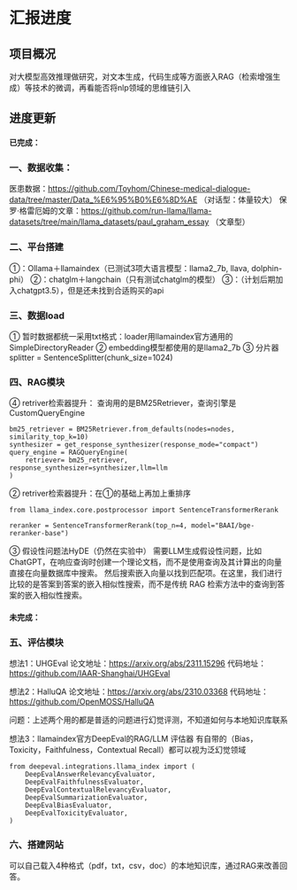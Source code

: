 # 汇报进度

## 项目概况

 对大模型高效推理做研究，对文本生成，代码生成等方面嵌入RAG（检索增强生成）等技术的微调，再看能否将nlp领域的思维链引入

## 进度更新

####  已完成：
### 一、数据收集：

医患数据：https://github.com/Toyhom/Chinese-medical-dialogue-data/tree/master/Data_%E6%95%B0%E6%8D%AE （对话型：体量较大）
保罗·格雷厄姆的文章：https://github.com/run-llama/llama-datasets/tree/main/llama_datasets/paul_graham_essay （文章型）

### 二、平台搭建
①：Ollama＋llamaindex（已测试3项大语言模型：llama2_7b, llava, dolphin-phi）
②：chatglm＋langchain（只有测试chatglm的模型）
③：（计划后期加入chatgpt3.5），但是还未找到合适购买的api

### 三、数据load
①  暂时数据都统一采用txt格式：loader用llamaindex官方通用的SimpleDirectoryReader
②  embedding模型都使用的是llama2_7b
③  分片器splitter = SentenceSplitter(chunk_size=1024)

### 四、RAG模块
④  retriver检索器提升：
查询用的是BM25Retriever，查询引擎是CustomQueryEngine
```
bm25_retriever = BM25Retriever.from_defaults(nodes=nodes, similarity_top_k=10)
synthesizer = get_response_synthesizer(response_mode="compact")
query_engine = RAGQueryEngine(
    retriever= bm25_retriever, response_synthesizer=synthesizer,llm=llm
)
```
② retriver检索器提升：在①的基础上再加上重排序
```
from llama_index.core.postprocessor import SentenceTransformerRerank

reranker = SentenceTransformerRerank(top_n=4, model="BAAI/bge-reranker-base")
```
③ 假设性问题法HyDE（仍然在实验中）
需要LLM生成假设性问题，比如 ChatGPT，在响应查询时创建一个理论文档，而不是使用查询及其计算出的向量直接在向量数据库中搜索。
然后搜索嵌入向量以找到匹配项。在这里，我们进行比较的是答案到答案的嵌入相似性搜索，而不是传统 RAG 检索方法中的查询到答案的嵌入相似性搜索。

####  未完成：
### 五、评估模块
想法1：UHGEval
论文地址：https://arxiv.org/abs/2311.15296
代码地址：https://github.com/IAAR-Shanghai/UHGEval

想法2：HalluQA
论文地址：https://arxiv.org/abs/2310.03368
代码地址：https://github.com/OpenMOSS/HalluQA

问题：上述两个用的都是普适的问题进行幻觉评测，不知道如何与本地知识库联系

想法3：llamaindex官方DeepEval的RAG/LLM 评估器
有自带的（Bias，Toxicity，Faithfulness，Contextual Recall）都可以视为泛幻觉领域
```
from deepeval.integrations.llama_index import (
    DeepEvalAnswerRelevancyEvaluator,
    DeepEvalFaithfulnessEvaluator,
    DeepEvalContextualRelevancyEvaluator,
    DeepEvalSummarizationEvaluator,
    DeepEvalBiasEvaluator,
    DeepEvalToxicityEvaluator,
)
```

### 六、搭建网站
可以自己载入4种格式（pdf，txt，csv，doc）的本地知识库，通过RAG来改善回答。


